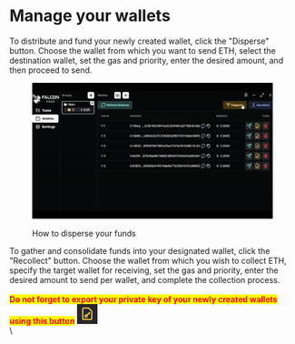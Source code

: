 # Manage your wallets

To distribute and fund your newly created wallet, click the "Disperse" button. Choose the wallet from which you want to send ETH, select the destination wallet, set the gas and priority, enter the desired amount, and then proceed to send.

<figure><img src="../.gitbook/assets/Dispersingeth.gif" alt=""><figcaption><p>How to disperse your funds</p></figcaption></figure>

To gather and consolidate funds into your designated wallet, click the "Recollect" button. Choose the wallet from which you wish to collect ETH, specify the target wallet for receiving, set the gas and priority, enter the desired amount to send per wallet, and complete the collection process.\
\
<mark style="color:red;">**Do not forget to export your private key of your newly created wallets using this button**</mark> <img src="../.gitbook/assets/image (9) (1).png" alt="" data-size="line">\
\
